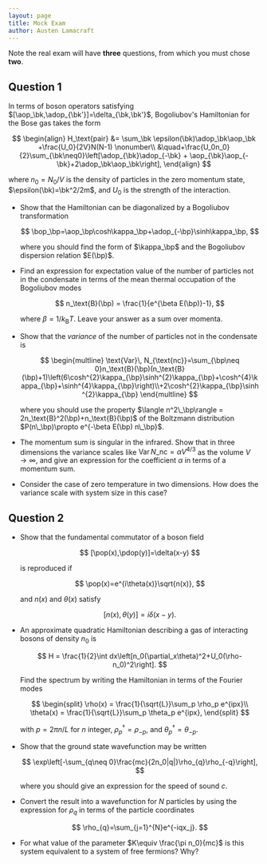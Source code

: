 ```yaml
---
layout: page
title: Mock Exam
author: Austen Lamacraft
---
```


Note the real exam will have __three__ questions, from which you must chose __two__.

## Question 1

In terms of boson operators satisfying $[\aop_\bk,\adop_{\bk'}]=\delta_{\bk,\bk'}$, Bogoliubov's Hamiltonian for the Bose gas takes the form

$$
\begin{align}
H_\text{pair} &= \sum_\bk \epsilon(\bk)\adop_\bk\aop_\bk  +\frac{U_0}{2V}N(N-1) \nonumber\\ &\quad+\frac{U_0n_0}{2}\sum_{\bk\neq0}\left[\adop_{\bk}\adop_{-\bk} + \aop_{\bk}\aop_{-\bk}+2\adop_\bk\aop_\bk\right],
\end{align}
$$

where $n_0 = N_0/V$ is the density of particles in the zero momentum state, $\epsilon(\bk)=\bk^2/2m$, and $U_0$ is the strength of the interaction.

* Show that the Hamiltonian can be diagonalized by a Bogoliubov transformation

  $$
  \bop_\bp=\aop_\bp\cosh\kappa_\bp+\adop_{-\bp}\sinh\kappa_\bp,
  $$

  where you should find the form of $\kappa_\bp$ and the Bogoliubov dispersion relation $E(\bp)$.

* Find an expression for expectation value of the number of particles not in the condensate in terms of the mean thermal occupation of the Bogoliubov modes

  $$
  n_\text{B}(\bp) = \frac{1}{e^{\beta E(\bp)}-1},
  $$

  where $\beta = 1/k_\text{B}T$. Leave your answer as a sum over momenta.

* Show that the _variance_ of the number of particles not in the condensate is

  $$
  \begin{multline}
    \text{Var}\, N_{\text{nc}}=\sum_{\bp\neq 0}n_\text{B}(\bp)(n_\text{B}(\bp)+1)\left(6\cosh^{2}\kappa_{\bp}\sinh^{2}\kappa_{\bp}+\cosh^{4}\kappa_{\bp}+\sinh^{4}\kappa_{\bp}\right)\\+2\cosh^{2}\kappa_{\bp}\sinh^{2}\kappa_{\bp}
  \end{multline}
  $$

  where you should use the property $\langle n^2\_\bp\rangle = 2n_\text{B}^2(\bp)+n_\text{B}(\bp)$ of the Boltzmann distribution $P(n\_\bp)\propto e^{-\beta E(\bp) n\_\bp}$.

* The momentum sum is singular in the infrared. Show that in three dimensions the variance scales like $\text{Var}\, N\_{\text{nc}}=\alpha V^{4/3}$ as the volume $V\to \infty$, and give an expression for the coefficient $\alpha$ in terms of a momentum sum.

* Consider the case of zero temperature in two dimensions. How does the variance scale with system size in this case?


## Question 2


* Show that the fundamental commutator of a boson field

  $$
  [\pop(x),\pdop(y)]=\delta(x-y)
  $$

  is reproduced if

  $$
  \pop(x)=e^{i\theta(x)}\sqrt{n(x)},
  $$

  and $n(x)$ and $\theta(x)$ satisfy

  $$
  \left[n(x),\theta(y)\right]=i\delta(x-y).
  $$

* An approximate quadratic Hamiltonian describing a gas of interacting bosons of density $n_0$ is

  $$
  H = \frac{1}{2}\int dx\left[n_0(\partial_x\theta)^2+U_0(\rho-n_0)^2\right].
  $$

  Find the spectrum by writing the Hamiltonian in terms of the Fourier modes

  $$
  \begin{split}
	\rho(x) = \frac{1}{\sqrt{L}}\sum_p \rho_p e^{ipx}\\
	\theta(x) = \frac{1}{\sqrt{L}}\sum_p \theta_p e^{ipx},
  \end{split}
  $$

  with $p = 2\pi n/L$ for $n$ integer, $\rho_p^\dagger=\rho_{-p}$, and $\theta_p^\dagger=\theta_{-p}$.


* Show that the ground state wavefunction may be written

  $$
  \exp\left[-\sum_{q\neq 0}\frac{mc}{2n_0|q|}\rho_{q}\rho_{-q}\right],
  $$

  where you should give an expression for the speed of sound $c$.

* Convert the result into a wavefunction for $N$ particles by using the expression for $\rho_{q}$ in terms of the particle coordinates

  $$
  \rho_{q}=\sum_{j=1}^{N}e^{-iqx_j}.
  $$

* For what value of the parameter $K\equiv \frac{\pi n_0}{mc}$ is this system equivalent to a system of free fermions? Why?
